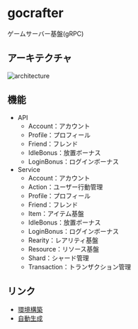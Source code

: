 # gocrafter
ゲームサーバー基盤(gRPC)

## アーキテクチャ
![architecture](https://github.com/game-core/gocrafter/assets/71867595/67847572-8401-403d-a347-8c078d58c2cc)

## 機能
- API
  - Account：アカウント
  - Profile：プロフィール
  - Friend：フレンド
  - IdleBonus：放置ボーナス
  - LoginBonus：ログインボーナス
- Service
  - Account：アカウント
  - Action：ユーザー行動管理
  - Profile：プロフィール
  - Friend：フレンド
  - Item：アイテム基盤
  - IdleBonus：放置ボーナス
  - LoginBonus：ログインボーナス
  - Rearity：レアリティ基盤
  - Resource：リソース基盤
  - Shard：シャード管理
  - Transaction：トランザクション管理
## リンク
- [環境構築](./docs/md/environment.md)
- [自動生成](./docs/md/generator.md)
